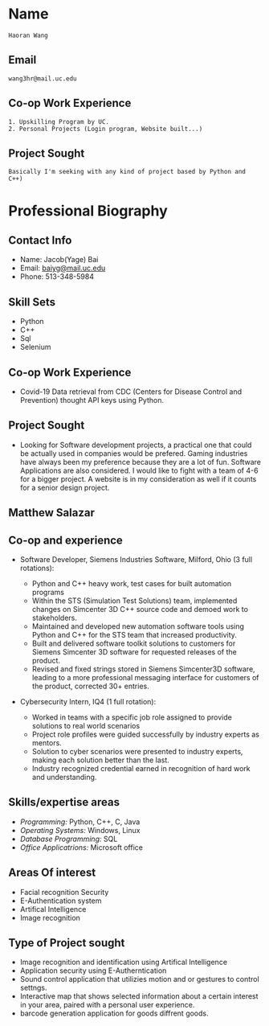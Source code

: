 # Name
```
Haoran Wang
```
## Email
```
wang3hr@mail.uc.edu
```
## Co-op Work Experience
```
1. Upskilling Program by UC.
2. Personal Projects (Login program, Website built...)
```
## Project Sought
```
Basically I'm seeking with any kind of project based by Python and C++)
```

# Professional Biography
## Contact Info
 - Name: Jacob(Yage) Bai
 - Email: baiyg@mail.uc.edu
 - Phone: 513-348-5984

## Skill Sets
 - Python
 - C++
 - Sql
 - Selenium

## Co-op Work Experience
 - Covid-19 Data retrieval from CDC (Centers for Disease Control and Prevention) thought API keys using Python.

## Project Sought
 - Looking for Software development projects, a practical one that could be actually used in companies would be prefered. Gaming industries have always been my preference because they are a lot of fun. Software Applications are also considered. I would like to fight with a team of 4-6 for a bigger project. A website is in my consideration as well if it counts for a senior design project.


## **Matthew Salazar**

## **Co-op and experience**

* Software Developer, Siemens Industries Software, Milford, Ohio (3 full rotations):
    * Python and C++ heavy work, test cases for built automation programs
    * Within the STS (Simulation Test Solutions) team, implemented changes on Simcenter 3D C++ source
code and demoed work to stakeholders.
    * Maintained and developed new automation software tools using Python and C++ for the STS team that
increased productivity.
    * Built and delivered software toolkit solutions to customers for Siemens Simcenter 3D software for
requested releases of the product.
    * Revised and fixed strings stored in Siemens Simcenter3D software, leading to a more professional
messaging interface for customers of the product, corrected 30+ entries.

* Cybersecurity Intern, IQ4 (1 full rotation):
    * Worked in teams with a specific job role assigned to provide solutions to real world scenarios
    * Project role profiles were guided successfully by industry experts as mentors.
    * Solution to cyber scenarios were presented to industry experts, making each solution better than the last.
    * Industry recognized credential earned in recognition of hard work and understanding.

## **Skills/expertise areas**
* *Programming:* Python, C++, C, Java
* *Operating Systems:* Windows, Linux
* *Database Programming:* SQL
* *Office Applicatrions:* Microsoft office

## **Areas Of interest**
* Facial recognition Security
* E-Authentication system
* Artifical Intelligence
* Image recognition

## **Type of Project sought**
* Image recognition and identification using Artifical Intelligence
* Application security using E-Autherntication 
* Sound control application that utilizies motion and or gestures to control
settngs.
* Interactive map that shows selected information about a certain interest in your area, paired with a personal user experience.
* barcode generation application for goods diffrent goods.

